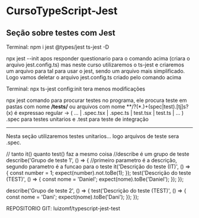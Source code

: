 # CursoTypeScript-Jest

## Seção sobre testes com Jest ##

Terminal:
  npm i jest @types/jest ts-jest -D

  npx jest --init
apos responder questionario para o comando acima (criara o arquivo jest.config.ts)
mas neste curso utilizaremos o ts-jest e criaremos um arquivo para tal para usar o jest,
sendo um arquivo mais simplificado. Logo vamos deletar o arquivo jest.config.ts criado pelo comando acima

Terminal:
  npx ts-jest config:init
tera menos modificações

  npx jest
comando para procurar testes no programa, ele procura teste em pastas com nome **/__tests__/**
ou arquivos com nome **/?(*.)+(spec|test).[tj]s?(x)  é expressao regular   -> ( ... | .spec.tsx | .spec.ts | test.tsx | test.ts | ... ) .spec para testes unitarios e .test para teste de integração

----------------------------------------------------------------------------------------------
Nesta seção utilizaremos testes unitarios... logo arquivos de teste sera .spec.

// tanto it() quanto test() faz a mesmo coisa
//describe é um grupo de teste
describe('Grupo de teste 1', () => {
  //primeiro parametro é a descrição, segundo parametro é a funcao para o teste
  it('Descrição do teste (IT)', () => {
    const number = 1;
    expect(number).not.toBe(1);
  });
  test('Descrição do teste (TEST)', () => {
    const nome = 'Daniel';
    expect(nome).toBe('Daniel');
  });
});

describe('Grupo de teste 2', () => {
  test('Descrição do teste (TEST)', () => {
    const nome = 'Dani';
    expect(nome).toBe('Dani');
  });
});


REPOSITORIO GIT: luizomf/typescript-jest-test

